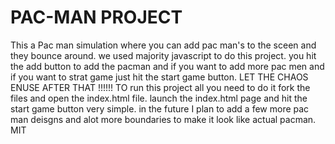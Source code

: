 # PAC-MAN PROJECT

This a Pac man simulation where you can add pac man's to the sceen and they bounce around. we used majority javascript to do this project. you hit the add button to add the pacman and if you want to add more pac men and if you want to strat game just hit the start game button. LET THE CHAOS ENUSE AFTER THAT !!!!!! 
TO run this project all you need to do it fork the files and open the index.html file. launch the index.html page and hit the start game button very simple.
in the future I plan to add a few more pac man deisgns and alot more boundaries to make it look like actual pacman.
 MIT
